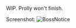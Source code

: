 WIP. Prolly won't finish.

Screenshot:
![BossNotice](https://raw.githubusercontent.com/librarianrabbit/tos-addons/master/images/BossNotice.png)
